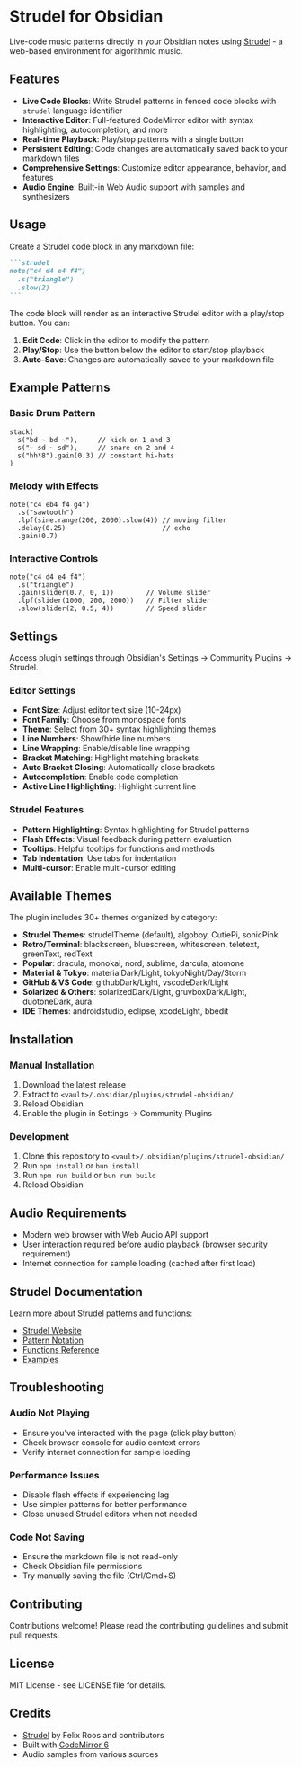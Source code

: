 # Strudel for Obsidian

Live-code music patterns directly in your Obsidian notes using [Strudel](https://strudel.cc/) - a web-based environment for algorithmic music.

## Features

- **Live Code Blocks**: Write Strudel patterns in fenced code blocks with `strudel` language identifier
- **Interactive Editor**: Full-featured CodeMirror editor with syntax highlighting, autocompletion, and more
- **Real-time Playback**: Play/stop patterns with a single button
- **Persistent Editing**: Code changes are automatically saved back to your markdown files
- **Comprehensive Settings**: Customize editor appearance, behavior, and features
- **Audio Engine**: Built-in Web Audio support with samples and synthesizers

## Usage

Create a Strudel code block in any markdown file:

````markdown
```strudel
note("c4 d4 e4 f4")
  .s("triangle")
  .slow(2)
```
````

The code block will render as an interactive Strudel editor with a play/stop button. You can:

1. **Edit Code**: Click in the editor to modify the pattern
2. **Play/Stop**: Use the button below the editor to start/stop playback
3. **Auto-Save**: Changes are automatically saved to your markdown file

## Example Patterns

### Basic Drum Pattern
```strudel
stack(
  s("bd ~ bd ~"),     // kick on 1 and 3
  s("~ sd ~ sd"),     // snare on 2 and 4  
  s("hh*8").gain(0.3) // constant hi-hats
)
```

### Melody with Effects
```strudel
note("c4 eb4 f4 g4")
  .s("sawtooth")
  .lpf(sine.range(200, 2000).slow(4)) // moving filter
  .delay(0.25)                        // echo
  .gain(0.7)
```

### Interactive Controls
```strudel
note("c4 d4 e4 f4")
  .s("triangle")
  .gain(slider(0.7, 0, 1))        // Volume slider
  .lpf(slider(1000, 200, 2000))   // Filter slider
  .slow(slider(2, 0.5, 4))        // Speed slider
```

## Settings

Access plugin settings through Obsidian's Settings → Community Plugins → Strudel.

### Editor Settings
- **Font Size**: Adjust editor text size (10-24px)
- **Font Family**: Choose from monospace fonts
- **Theme**: Select from 30+ syntax highlighting themes
- **Line Numbers**: Show/hide line numbers
- **Line Wrapping**: Enable/disable line wrapping
- **Bracket Matching**: Highlight matching brackets
- **Auto Bracket Closing**: Automatically close brackets
- **Autocompletion**: Enable code completion
- **Active Line Highlighting**: Highlight current line

### Strudel Features
- **Pattern Highlighting**: Syntax highlighting for Strudel patterns
- **Flash Effects**: Visual feedback during pattern evaluation
- **Tooltips**: Helpful tooltips for functions and methods
- **Tab Indentation**: Use tabs for indentation
- **Multi-cursor**: Enable multi-cursor editing

## Available Themes

The plugin includes 30+ themes organized by category:

- **Strudel Themes**: strudelTheme (default), algoboy, CutiePi, sonicPink
- **Retro/Terminal**: blackscreen, bluescreen, whitescreen, teletext, greenText, redText
- **Popular**: dracula, monokai, nord, sublime, darcula, atomone
- **Material & Tokyo**: materialDark/Light, tokyoNight/Day/Storm
- **GitHub & VS Code**: githubDark/Light, vscodeDark/Light
- **Solarized & Others**: solarizedDark/Light, gruvboxDark/Light, duotoneDark, aura
- **IDE Themes**: androidstudio, eclipse, xcodeLight, bbedit

## Installation

### Manual Installation

1. Download the latest release
2. Extract to `<vault>/.obsidian/plugins/strudel-obsidian/`
3. Reload Obsidian
4. Enable the plugin in Settings → Community Plugins

### Development

1. Clone this repository to `<vault>/.obsidian/plugins/strudel-obsidian/`
2. Run `npm install` or `bun install`
3. Run `npm run build` or `bun run build`
4. Reload Obsidian

## Audio Requirements

- Modern web browser with Web Audio API support
- User interaction required before audio playback (browser security requirement)
- Internet connection for sample loading (cached after first load)

## Strudel Documentation

Learn more about Strudel patterns and functions:
- [Strudel Website](https://strudel.cc/)
- [Pattern Notation](https://strudel.cc/learn/patterns)
- [Functions Reference](https://strudel.cc/learn/functions)
- [Examples](https://strudel.cc/learn/getting-started)

## Troubleshooting

### Audio Not Playing
- Ensure you've interacted with the page (click play button)
- Check browser console for audio context errors
- Verify internet connection for sample loading

### Performance Issues
- Disable flash effects if experiencing lag
- Use simpler patterns for better performance
- Close unused Strudel editors when not needed

### Code Not Saving
- Ensure the markdown file is not read-only
- Check Obsidian file permissions
- Try manually saving the file (Ctrl/Cmd+S)

## Contributing

Contributions welcome! Please read the contributing guidelines and submit pull requests.

## License

MIT License - see LICENSE file for details.

## Credits

- [Strudel](https://strudel.cc/) by Felix Roos and contributors
- Built with [CodeMirror 6](https://codemirror.net/)
- Audio samples from various sources

